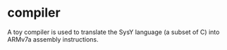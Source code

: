 # compiler

A toy compiler is used to translate the SysY language (a subset of C) into ARMv7a assembly instructions.
